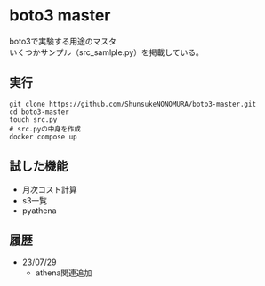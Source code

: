 # boto3 master
boto3で実験する用途のマスタ  
いくつかサンプル（src_samlple.py）を掲載している。

## 実行
```
git clone https://github.com/ShunsukeNONOMURA/boto3-master.git
cd boto3-master
touch src.py
# src.pyの中身を作成
docker compose up
```

## 試した機能
- 月次コスト計算
- s3一覧
- pyathena

## 履歴
- 23/07/29
    - athena関連追加
